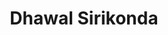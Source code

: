---
title: Dhawal Sirikonda
image: "@assets/people/DS.jpg"
startYear: "2023"
pronouns: "he/him"
social: 
    website: "https://dhawal.xyz/"
---